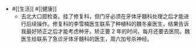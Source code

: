 - #[[生活]] #[[健康]]
    - 去北大口腔检查。挂了修复科，但门牙必须在牙体牙髓科处理之后才能进行后续操作。修复科的李雪楠医生联系了种植科的魏冬豪医生，结果告诉我最好矫正之后才能考虑种牙。矫正要 2 年的时间，每月还要去医院。魏医生给联系了急诊牙体牙髓科的医生，周六加号杀神经。
